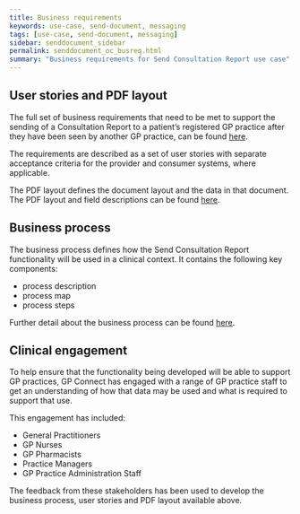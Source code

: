 ```yaml
---
title: Business requirements
keywords: use-case, send-document, messaging
tags: [use-case, send-document, messaging]
sidebar: senddocument_sidebar
permalink: senddocument_oc_busreq.html
summary: "Business requirements for Send Consultation Report use case"
---
```


## User stories and PDF layout ##

The full set of business requirements that need to be met to support the sending of a Consultation Report to a patient’s registered GP practice after they have been seen by another GP practice, can be found [here](senddocument_userstories.html).

The requirements are described as a set of user stories with separate acceptance criteria for the provider and consumer systems, where applicable.

The PDF layout defines the document layout and the data in that document. The PDF layout and field descriptions can be found [here](senddocument_oc_busreq_pdf.html).

## Business process ##

The business process defines how the Send Consultation Report functionality will be used in a clinical context. It contains the following key components:

- process description
- process map
- process steps

Further detail about the business process can be found [here](sendmessage_process.html).  

## Clinical engagement ##

To help ensure that the functionality being developed will be able to support GP practices, GP Connect has engaged with a range of GP practice staff to get an understanding of how that data may be used and what is required to support that use. 

This engagement has included:
- General Practitioners
- GP Nurses
- GP Pharmacists
- Practice Managers
- GP Practice Administration Staff

The feedback from these stakeholders has been used to develop the business process, user stories and PDF layout available above.
